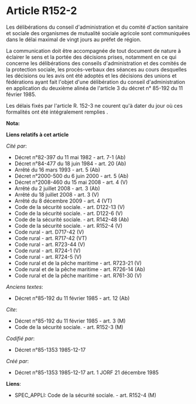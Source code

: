 # Article R152-2

Les délibérations du conseil d'administration et du comité d'action sanitaire et sociale des organismes de mutualité sociale
agricole sont communiquées dans le délai maximal de vingt jours au préfet de région. 

La communication doit être accompagnée de tout document de nature à éclairer le sens et la portée des décisions prises,
notamment en ce qui concerne les délibérations des conseils d'administration et des comités de la protection sociale, les
procès-verbaux des séances au cours desquelles les décisions ou les avis ont été adoptés et les décisions des unions et
fédérations ayant fait l'objet d'une délibération du conseil d'administration en application du deuxième alinéa de l'article
3 du décret n° 85-192 du 11 février 1985. 

Les délais fixés par l'article R. 152-3 ne courent qu'à dater du jour où ces formalités ont été intégralement remplies     .

**Nota:**



**Liens relatifs à cet article**

_Cité par_:

  - Décret n°82-397 du 11 mai 1982 - art. 7-1 (Ab)
  - Décret n°84-477 du 18 juin 1984 - art. 20 (Ab)
  - Arrêté du 16 mars 1993 - art. 5 (Ab)
  - Décret n°2000-500 du 6 juin 2000 - art. 5 (Ab)
  - Décret n°2008-460 du 15 mai 2008 - art. 4 (V)
  - Arrêté du 2 juillet 2008 - art. 3 (Ab)
  - Arrêté du 18 juillet 2008 - art. 3 (V)
  - Arrêté du 8 décembre 2009 - art. 4 (VT)
  - Code de la sécurité sociale. - art. D122-13 (V)
  - Code de la sécurité sociale. - art. D122-6 (V)
  - Code de la sécurité sociale. - art. R142-48 (Ab)
  - Code de la sécurité sociale. - art. R152-4 (V)
  - Code rural - art. D717-42 (V)
  - Code rural - art. R717-42 (VT)
  - Code rural - art. R723-44 (V)
  - Code rural - art. R724-1 (V)
  - Code rural - art. R724-5 (V)
  - Code rural et de la pêche maritime - art. R723-21 (V)
  - Code rural et de la pêche maritime - art. R726-14 (Ab)
  - Code rural et de la pêche maritime - art. R761-30 (V)

_Anciens textes_:

  - Décret n°85-192 du 11 février 1985 - art. 12 (Ab)

_Cite_:

  - Décret n°85-192 du 11 février 1985 - art. 3 (M)
  - Code de la sécurité sociale. - art. R152-3 (M)

_Codifié par_:

  - Décret n°85-1353 1985-12-17

_Créé par_:

  - Décret n°85-1353 1985-12-17 art. 1 JORF 21 décembre 1985

**Liens**:

  - SPEC_APPLI: Code de la sécurité sociale. - art. R152-4 (M)
